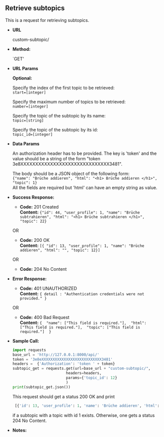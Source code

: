 **Retrieve subtopics**
----
  This is a request for retrieving subtopics. 
  
* **URL**

  custom-subtopic/

* **Method:**

  `GET' 
  
*  **URL Params**

     **Optional:** <br>
     
      Specify the index of the first topic to be retrieved: <br>
      `start=[integer]`
       
      Specify the maximum number of topics to be retrieved:  <br>
      `number=[integer]`
       
      Specify the topic of the subtopic by its name: <br>
      `topic=[string]`
       
      Specify the topic of the subtopic by its id: <br>
      `topic_id=[integer]`
        
  
* **Data Params**

    An authorization header has to be provided. The key is 'token' 
    and the value should be a string of the form "token 3e8XXXXXXXXXXXXXXXXXXXXXXXXXXXXXX3481". 
    
    The body should be a JSON object of the following form: <br>
    `{"name": "Brüche addieren", "html": "<h1> Brüche addieren </h1>", "topic": 1}` <br>
    All the fields are required but 'html' can have an empty string as value.
    
    
* **Success Response:**

  * **Code:** 201 Created <br />
    **Content:** `{"id": 44, "user_profile": 1, "name": "Brüche subtrahieren", "html": "<h1> Brüche subtrahieren </h1>",
     "topic": 22}`
     
  OR
    
  * **Code:** 200 OK <br />
    **Content:** `[{ "id": 13, "user_profile": 1, "name": "Brüche addieren", "html": "", "topic": 12}]`
                  
  OR
                  
  * **Code:** 204 No Content <br />
 
* **Error Response:**

  * **Code:** 401 UNAUTHORIZED <br />
    **Content:** `{ detail : "Authentication credentials were not provided." }`

  OR

  * **Code:** 400 Bad Request <br />
    **Content:** `{ 
                      "name": ["This field is required."], 
                      "html": ["This field is required."], 
                      "topic": ["This field is required."] 
                  }`

* **Sample Call:**

    ```python
    import requests
    base_url = 'http://127.0.0.1:8000/api/'
    token = '3e8eXXXXXXXXXXXXXXXXXXXXXXXXXXX3481'
    headers =  {'Authorization': 'token ' + token}
    subtopic_get = requests.get(url=base_url + "custom-subtopic/", 
                            headers=headers, 
                            params={'topic_id': 12}
                            )
    print(subtopic_get.json())
     ``` 
     
     This request should get a status 200 OK and print
     ```python
      [{'id': 13, 'user_profile': 1, 'name': 'Brüche addieren', 'html': '', 'topic': 12}]     
     ```
     if a subtopic with a topic with id 1 exists. Otherwise, one gets a status 204 No Content. 
    
* **Notes:**

   
